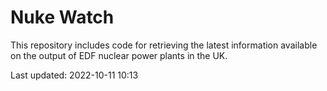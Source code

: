 # Nuke Watch

This repository includes code for retrieving the latest information available on the output of EDF nuclear power plants in the UK.

Last updated: 2022-10-11 10:13